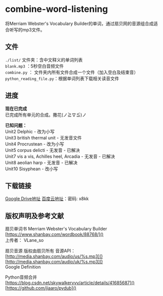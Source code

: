 # combine-word-listening
将Merriam Webster's Vocabulary Builder的单词，通过扇贝网的音源组合成适合听写的mp3文件。

## 文件
`./list/` 文件夹：含中文释义的单词列表<br>
`blank.mp3` ：5秒空白音频文件<br>
`combine.py` ： 文件夹内所有文件合成一个文件（加入空白及结束音）<br>
`python_reading_file.py`：根据单词列表下载相关读音文件

## 进度
**现在已完成**<br>
已完成所有单元的合成。撒花(ノ≧∇≦)ノ

**已知问题：**<br>
Unit2 Delphic - 改为小写 <br>
Unit3 british thermal unit - 无发音文件<br>
Unit4 Procrustean	- 改为小写<br>
Unit5 corpus delicti - 无发音 - 已解决<br>
Unit7 vis a vis, Achilles heel, Arcadia - 无发音 - 已解决<br>
Unit8 aeolian harp - 无发音 - 已解决<br>
Unit10 Sisyphean - 改小写<br>

## 下载链接
[Google Drive地址](https://drive.google.com/drive/folders/1YKwtbJHpKFvI0eIYuq3MmcCTlwub-UPa?usp=sharing)
[百度云地址](https://pan.baidu.com/s/1lvgYs2n0hHRuD0-C7m4ZNg)：密码: x8kk<br>

## 版权声明及参考文献

扇贝单词书 Merriam Webster's Vocabulary Builder
[https://www.shanbay.com/wordbook/88768/]()<br>
上传者： VLane_so

扇贝音源 
版权由扇贝所有
音源API：
[http://media.shanbay.com/audio/us/%s.mp3]()<br>
[http://media.shanbay.com/audio/uk/%s.mp3]()<br>
Google Definition

Python音频合并
[https://blog.csdn.net/skywalkervvv/article/details/41685687]()
[https://github.com/jiaaro/pydub]()

